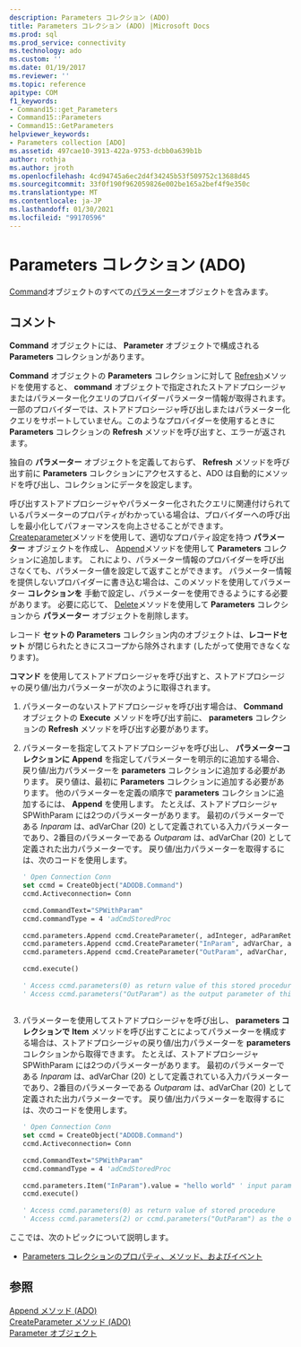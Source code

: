 ```yaml
---
description: Parameters コレクション (ADO)
title: Parameters コレクション (ADO) |Microsoft Docs
ms.prod: sql
ms.prod_service: connectivity
ms.technology: ado
ms.custom: ''
ms.date: 01/19/2017
ms.reviewer: ''
ms.topic: reference
apitype: COM
f1_keywords:
- Command15::get_Parameters
- Command15::Parameters
- Command15::GetParameters
helpviewer_keywords:
- Parameters collection [ADO]
ms.assetid: 497cae10-3913-422a-9753-dcbb0a639b1b
author: rothja
ms.author: jroth
ms.openlocfilehash: 4cd94745a6ec2d4f34245b53f509752c13688d45
ms.sourcegitcommit: 33f0f190f962059826e002be165a2bef4f9e350c
ms.translationtype: MT
ms.contentlocale: ja-JP
ms.lasthandoff: 01/30/2021
ms.locfileid: "99170596"
---
```

# <a name="parameters-collection-ado"></a>Parameters コレクション (ADO)
[Command](./command-object-ado.md)オブジェクトのすべての[パラメーター](./parameter-object.md)オブジェクトを含みます。  
  
## <a name="remarks"></a>コメント  
 **Command** オブジェクトには、 **Parameter** オブジェクトで構成される **Parameters** コレクションがあります。  
  
 **Command** オブジェクトの **Parameters** コレクションに対して [Refresh](./refresh-method-ado.md)メソッドを使用すると、 **command** オブジェクトで指定されたストアドプロシージャまたはパラメーター化クエリのプロバイダーパラメーター情報が取得されます。 一部のプロバイダーでは、ストアドプロシージャ呼び出しまたはパラメーター化クエリをサポートしていません。このようなプロバイダーを使用するときに **Parameters** コレクションの **Refresh** メソッドを呼び出すと、エラーが返されます。  
  
 独自の **パラメーター** オブジェクトを定義しておらず、 **Refresh** メソッドを呼び出す前に **Parameters** コレクションにアクセスすると、ADO は自動的にメソッドを呼び出し、コレクションにデータを設定します。  
  
 呼び出すストアドプロシージャやパラメーター化されたクエリに関連付けられているパラメーターのプロパティがわかっている場合は、プロバイダーへの呼び出しを最小化してパフォーマンスを向上させることができます。 [Createparameter](./createparameter-method-ado.md)メソッドを使用して、適切なプロパティ設定を持つ **パラメーター** オブジェクトを作成し、 [Append](./append-method-ado.md)メソッドを使用して **Parameters** コレクションに追加します。 これにより、パラメーター情報のプロバイダーを呼び出さなくても、パラメーター値を設定して返すことができます。 パラメーター情報を提供しないプロバイダーに書き込む場合は、このメソッドを使用してパラメーター **コレクションを** 手動で設定し、パラメーターを使用できるようにする必要があります。 必要に応じて、 [Delete](./delete-method-ado-parameters-collection.md)メソッドを使用して **Parameters** コレクションから **パラメーター** オブジェクトを削除します。  
  
 レコード **セットの** **Parameters** コレクション内のオブジェクトは、**レコードセット** が閉じられたときにスコープから除外されます (したがって使用できなくなります)。  
  
 **コマンド** を使用してストアドプロシージャを呼び出すと、ストアドプロシージャの戻り値/出力パラメーターが次のように取得されます。  
  
1.  パラメーターのないストアドプロシージャを呼び出す場合は、 **Command** オブジェクトの **Execute** メソッドを呼び出す前に、 **parameters** コレクションの **Refresh** メソッドを呼び出す必要があります。  
  
2.  パラメーターを指定してストアドプロシージャを呼び出し、 **パラメーターコレクションに** **Append** を指定してパラメーターを明示的に追加する場合、戻り値/出力パラメーターを **parameters** コレクションに追加する必要があります。 戻り値は、最初に **Parameters** コレクションに追加する必要があります。 他のパラメーターを定義の順序で **parameters** コレクションに追加するには、 **Append** を使用します。 たとえば、ストアドプロシージャ SPWithParam には2つのパラメーターがあります。 最初のパラメーターである *Inparam* は、adVarChar (20) として定義されている入力パラメーターであり、2番目のパラメーターである *Outparam* は、adVarChar (20) として定義された出力パラメーターです。 戻り値/出力パラメーターを取得するには、次のコードを使用します。  
  
    ```vb
    ' Open Connection Conn  
    set ccmd = CreateObject("ADODB.Command")  
    ccmd.Activeconnection= Conn  
  
    ccmd.CommandText="SPWithParam"  
    ccmd.commandType = 4 'adCmdStoredProc  
  
    ccmd.parameters.Append ccmd.CreateParameter(, adInteger, adParamReturnValue, , NULL)   ' return value  
    ccmd.parameters.Append ccmd.CreateParameter("InParam", adVarChar, adParamInput, 20, "hello world")   ' input parameter  
    ccmd.parameters.Append ccmd.CreateParameter("OutParam", adVarChar, adParamOutput, 20, NULL)   ' output parameter  
  
    ccmd.execute()  
  
    ' Access ccmd.parameters(0) as return value of this stored procedure  
    ' Access ccmd.parameters("OutParam") as the output parameter of this stored procedure.  
  
    ```  
  
3.  パラメーターを使用してストアドプロシージャを呼び出し、 **parameters コレクションで** **Item** メソッドを呼び出すことによってパラメーターを構成する場合は、ストアドプロシージャの戻り値/出力パラメーターを **parameters** コレクションから取得できます。 たとえば、ストアドプロシージャ SPWithParam には2つのパラメーターがあります。 最初のパラメーターである *Inparam* は、adVarChar (20) として定義されている入力パラメーターであり、2番目のパラメーターである *Outparam* は、adVarChar (20) として定義された出力パラメーターです。 戻り値/出力パラメーターを取得するには、次のコードを使用します。  
  
    ```vb
    ' Open Connection Conn  
    set ccmd = CreateObject("ADODB.Command")  
    ccmd.Activeconnection= Conn  
  
    ccmd.CommandText="SPWithParam"  
    ccmd.commandType = 4 'adCmdStoredProc  
  
    ccmd.parameters.Item("InParam").value = "hello world" ' input parameter  
    ccmd.execute()  
  
    ' Access ccmd.parameters(0) as return value of stored procedure  
    ' Access ccmd.parameters(2) or ccmd.parameters("OutParam") as the output parameter.  
    ```  
  
 ここでは、次のトピックについて説明します。  
  
-   [Parameters コレクションのプロパティ、メソッド、およびイベント](./parameters-collection-properties-methods-and-events.md)  
  
## <a name="see-also"></a>参照  
 [Append メソッド (ADO)](./append-method-ado.md)   
 [CreateParameter メソッド (ADO)](./createparameter-method-ado.md)   
 [Parameter オブジェクト](./parameter-object.md)